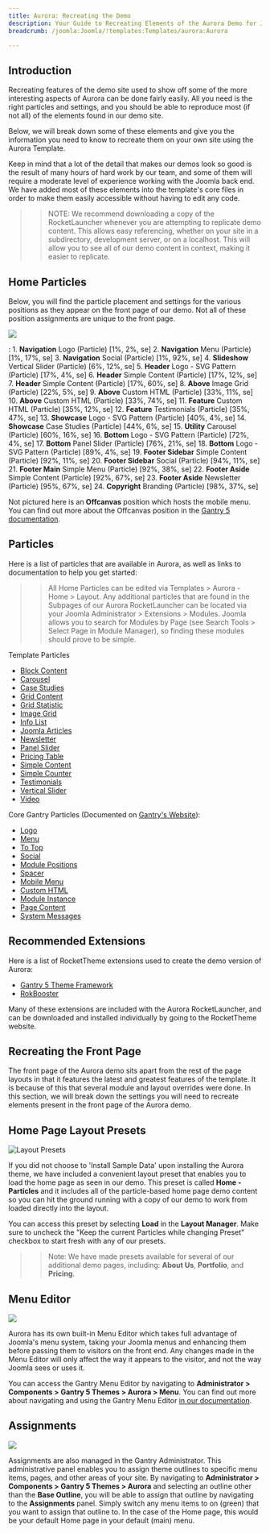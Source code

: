 ```yaml
---
title: Aurora: Recreating the Demo
description: Your Guide to Recreating Elements of the Aurora Demo for Joomla
breadcrumb: /joomla:Joomla/!templates:Templates/aurora:Aurora

---
```


Introduction
-----

Recreating features of the demo site used to show off some of the more interesting aspects of Aurora can be done fairly easily. All you need is the right particles and settings, and you should be able to reproduce most (if not all) of the elements found in our demo site.

Below, we will break down some of these elements and give you the information you need to know to recreate them on your own site using the Aurora Template.

Keep in mind that a lot of the detail that makes our demos look so good is the result of many hours of hard work by our team, and some of them will require a moderate level of experience working with the Joomla back end. We have added most of these elements into the template's core files in order to make them easily accessible without having to edit any code.

>> NOTE: We recommend downloading a copy of the RocketLauncher whenever you are attempting to replicate demo content. This allows easy referencing, whether on your site in a subdirectory, development server, or on a localhost. This will allow you to see all of our demo content in context, making it easier to replicate.

Home Particles
-----

Below, you will find the particle placement and settings for the various positions as they appear on the front page of our demo. Not all of these position assignments are unique to the front page.

![](assets/aurora2.png)

:   1. **Navigation** Logo (Particle) [1%, 2%, se]
	2. **Navigation** Menu (Particle) [1%, 17%, se]
	3. **Navigation** Social (Particle) [1%, 92%, se]
    4. **Slideshow** Vertical Slider (Particle) [6%, 12%, se]
    5. **Header** Logo - SVG Pattern (Particle) [17%, 4%, se]
    6. **Header** Simple Content (Particle) [17%, 12%, se]
    7. **Header** Simple Content (Particle) [17%, 60%, se]
    8. **Above** Image Grid (Particle) [22%, 5%, se]
    9. **Above** Custom HTML (Particle) [33%, 11%, se]
    10. **Above** Custom HTML (Particle) [33%, 74%, se]
    11. **Feature** Custom HTML (Particle) [35%, 12%, se]
    12. **Feature** Testimonials (Particle) [35%, 47%, se]
    13. **Showcase** Logo - SVG Pattern (Particle) [40%, 4%, se]
    14. **Showcase** Case Studies (Particle) [44%, 6%, se]
    15. **Utility** Carousel (Particle) [60%, 16%, se]
    16. **Bottom** Logo - SVG Pattern (Particle) [72%, 4%, se]
    17. **Bottom** Panel Slider (Particle) [76%, 21%, se]
    18. **Bottom** Logo - SVG Pattern (Particle) [89%, 4%, se]
    19. **Footer Sidebar** Simple Content (Particle) [92%, 11%, se]
    20. **Footer Sidebar** Social (Particle) [94%, 11%, se]
    21. **Footer Main** Simple Menu (Particle) [92%, 38%, se]
    22. **Footer Aside** Simple Content (Particle) [92%, 67%, se]
    23. **Footer Aside** Newsletter (Particle) [95%, 67%, se]
    24. **Copyright** Branding (Particle) [98%, 37%, se]

Not pictured here is an **Offcanvas** position which hosts the mobile menu. You can find out more about the Offcanvas position in the [Gantry 5 documentation](http://docs.gantry.org/gantry5/configure/layout-manager#offcanvas-section).

Particles
-----

Here is a list of particles that are available in Aurora, as well as links to documentation to help you get started:

>> All Home Particles can be edited via Templates > Aurora - Home > Layout. Any additional particles that are found in the Subpages of our Aurora RocketLauncher can be located via your Joomla Administrator > Extensions > Modules. Joomla allows you to search for Modules by Page (see Search Tools > Select Page in Module Manager), so finding these modules should prove to be simple.

Template Particles

- [Block Content](particle_block.md)
- [Carousel](particle_carousel.md)
- [Case Studies](particle_case.md)
- [Grid Content](particle_gridcontent.md)
- [Grid Statistic](particle_grid.md)
- [Image Grid](particle_image.md)
- [Info List](particle_info.md)
- [Joomla Articles](particle_joomla.md)
- [Newsletter](particle_newsletter.md)
- [Panel Slider](particle_panel.md)
- [Pricing Table](particle_pricing.md)
- [Simple Content](particle_simple.md)
- [Simple Counter](particle_simplecounter.md)
- [Testimonials](particle_testimonials.md)
- [Vertical Slider](particle_vertical.md)
- [Video](particle_video.md)

Core Gantry Particles (Documented on [Gantry's Website](http://gantry.org)):

* [Logo](http://docs.gantry.org/gantry5/particles/logo)
* [Menu](http://docs.gantry.org/gantry5/particles/menu-control)
* [To Top](http://docs.gantry.org/gantry5/particles/to-top)
* [Social](http://docs.gantry.org/gantry5/particles/social)
* [Module Positions](http://docs.gantry.org/gantry5/particles/position)
* [Spacer](http://docs.gantry.org/gantry5/particles/spacer)
* [Mobile Menu](http://docs.gantry.org/gantry5/particles/mobile-menu)
* [Custom HTML](http://docs.gantry.org/gantry5/particles/custom-html)
* [Module Instance](http://docs.gantry.org/gantry5/particles/module-instance)
* [Page Content](http://docs.gantry.org/gantry5/particles/page-content)
* [System Messages](http://docs.gantry.org/gantry5/particles/system-messages)

Recommended Extensions
-----

Here is a list of RocketTheme extensions used to create the demo version of Aurora:

* [Gantry 5 Theme Framework](http://gantry.org/)
* [RokBooster](http://www.rockettheme.com/joomla/extensions/rokbooster)

Many of these extensions are included with the Aurora RocketLauncher, and can be downloaded and installed individually by going to the RocketTheme website.

Recreating the Front Page
-----

The front page of the Aurora demo sits apart from the rest of the page layouts in that it features the latest and greatest features of the template. It is because of this that several module and layout overrides were done. In this section, we will break down the settings you will need to recreate elements present in the front page of the Aurora demo.

Home Page Layout Presets
-----

![Layout Presets](assets/layout_presets.png)

If you did not choose to 'Install Sample Data' upon installing the Aurora theme, we have included a convenient layout preset that enables you to load the home page as seen in our demo. This preset is called **Home - Particles** and it includes all of the particle-based home page demo content so you can hit the ground running with a copy of our demo to work from loaded directly into the layout.

You can access this preset by selecting **Load** in the **Layout Manager**. Make sure to uncheck the "Keep the current Particles while changing Preset" checkbox to start fresh with any of our presets.

>> Note: We have made presets available for several of our additional demo pages, including: **About Us**, **Portfolio**, and **Pricing**.

Menu Editor
-----

![](assets/menu_1.jpeg)

Aurora has its own built-in Menu Editor which takes full advantage of Joomla's menu system, taking your Joomla menus and enhancing them before passing them to visitors on the front end. Any changes made in the Menu Editor will only affect the way it appears to the visitor, and not the way Joomla sees or uses it.

You can access the Gantry Menu Editor by navigating to **Administrator > Components > Gantry 5 Themes > Aurora > Menu**. You can find out more about navigating and using the Gantry Menu Editor [in our documentation](http://docs.gantry.org/gantry5/configure/menu-editor).

Assignments
-----

![](assets/assignments_1.jpeg)

Assignments are also managed in the Gantry Administrator. This administrative panel enables you to assign theme outlines to specific menu items, pages, and other areas of your site. By navigating to **Administrator > Components > Gantry 5 Themes > Aurora** and selecting an outline other than the **Base Outline**, you will be able to assign that outline by navigating to the **Assignments** panel. Simply switch any menu items to on (green) that you want to assign that outline to. In the case of the Home page, this would be your default Home page in your default (main) menu.
